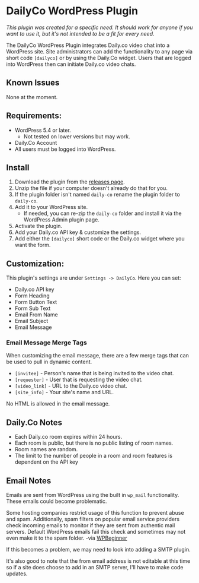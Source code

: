 # DailyCo WordPress Plugin

*This plugin was created for a specific need. It should work for anyone if you want to use it, but it's not intended to be a fit for every need.*

The DailyCo WordPress Plugin integrates Daily.co video chat into a WordPress site. Site administrators can add the functionality to any page via short code `[dailyco]` or by using the Daily.Co widget. Users that are logged into WordPress then can initiate Daily.co video chats.

## Known Issues

None at the moment.

## Requirements:

* WordPress 5.4 or later.
	* Not tested on lower versions but may work.
* Daily.Co Account
* All users must be logged into WordPress.

## Install

1. Download the plugin from the [releases page](https://github.com/TwisterMc/DailyCo_WP_Plugin/releases).
2. Unzip the file if your computer doesn't already do that for you.
3. If the plugin folder isn't named `daily-co` rename the plugin folder to `daily-co`.
4. Add it to your WordPress site.
    * If needed, you can re-zip the `daily-co` folder and install it via the WordPress Admin plugin page.
5. Activate the plugin.
6. Add your Daily.co API key & customize the settings.
7. Add either the `[dailyco]` short code or the Daily.co widget where you want the form.

## Customization:

This plugin's settings are under `Settings -> DailyCo`. Here you can set:

* Daily.co API key
* Form Heading
* Form Button Text
* Form Sub Text
* Email From Name
* Email Subject
* Email Message

### Email Message Merge Tags

When customizing the email message, there are a few merge tags that can be used to pull in dynamic content.

* `[invitee]` - Person's name that is being invited to the video chat.
* `[requester]` - User that is requesting the video chat.
* `[video_link]` - URL to the Daily.co video chat.
* `[site_info]` - Your site's name and URL.

No HTML is allowed in the email message.

## Daily.Co Notes

* Each Daily.co room expires within 24 hours.
* Each room is public, but there is no public listing of room names.
* Room names are random.
* The limit to the number of people in a room and room features is dependent on the API key

## Email Notes

Emails are sent from WordPress using the built in `wp_mail` functionality. These emails could become problematic.

Some hosting companies restrict usage of this function to prevent abuse and spam. Additionally, spam filters on popular email service providers check incoming emails to monitor if they are sent from authentic mail servers. Default WordPress emails fail this check and sometimes may not even make it to the spam folder. -via [WPBeginner](https://www.wpbeginner.com/plugins/how-to-send-email-in-wordpress-using-the-gmail-smtp-server/)

If this becomes a problem, we may need to look into adding a SMTP plugin.

It's also good to note that the from email address is not editable at this time so if a site does choose to add in an SMTP server, I'll have to make code updates.
